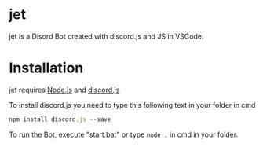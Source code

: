 # jet
jet is a Disord Bot created with discord.js and JS in VSCode.
# Installation
jet requires [Node.js](https://nodejs.org/) and [discord.js](https://discord.js.org/#/)

To install discord.js you need to type this following text in your folder in cmd
```js
npm install discord.js --save
```


To run the Bot, execute "start.bat" or type ```node .``` in cmd in your folder.